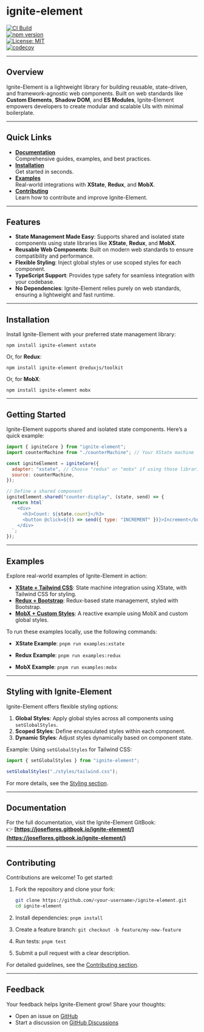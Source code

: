 # ignite-element

[![CI Build](https://github.com/0xjcf/ignite-element/actions/workflows/ci.yml/badge.svg)](https://github.com/0xjcf/ignite-element/actions/workflows/ci.yml)  
[![npm version](https://img.shields.io/npm/v/ignite-element.svg)](https://www.npmjs.com/package/ignite-element)  
[![License: MIT](https://img.shields.io/badge/License-MIT-yellow.svg)](https://opensource.org/licenses/MIT)  
[![codecov](https://codecov.io/github/0xjcf/ignite-element/graph/badge.svg?token=6SSFPOV9J8)](https://codecov.io/github/0xjcf/ignite-element)

---

## **Overview**

Ignite-Element is a lightweight library for building reusable, state-driven, and framework-agnostic web components. Built on web standards like **Custom Elements**, **Shadow DOM**, and **ES Modules**, Ignite-Element empowers developers to create modular and scalable UIs with minimal boilerplate.

---

## **Quick Links**

- **[Documentation](https://joseflores.gitbook.io/ignite-element/)**  
  Comprehensive guides, examples, and best practices.
- **[Installation](#installation)**  
  Get started in seconds.
- **[Examples](#examples)**  
  Real-world integrations with **XState**, **Redux**, and **MobX**.
- **[Contributing](#contributing)**  
  Learn how to contribute and improve Ignite-Element.

---

## **Features**

- **State Management Made Easy**: Supports shared and isolated state components using state libraries like **XState**, **Redux**, and **MobX**.
- **Reusable Web Components**: Built on modern web standards to ensure compatibility and performance.
- **Flexible Styling**: Inject global styles or use scoped styles for each component.
- **TypeScript Support**: Provides type safety for seamless integration with your codebase.
- **No Dependencies**: Ignite-Element relies purely on web standards, ensuring a lightweight and fast runtime.

---

## **Installation**

Install Ignite-Element with your preferred state management library:

`npm install ignite-element xstate`

Or, for **Redux**:

`npm install ignite-element @reduxjs/toolkit`

Or, for **MobX**:

`npm install ignite-element mobx`

---

## **Getting Started**

Ignite-Element supports shared and isolated state components. Here’s a quick example:

```javascript
import { igniteCore } from "ignite-element";
import counterMachine from "./counterMachine"; // Your XState machine

const igniteElement = igniteCore({
  adapter: "xstate", // Choose "redux" or "mobx" if using those libraries
  source: counterMachine,
});

// Define a shared component
igniteElement.shared("counter-display", (state, send) => {
  return html`
    <div>
      <h3>Count: ${state.count}</h3>
      <button @click=${() => send({ type: "INCREMENT" })}>Increment</button>
    </div>
  `;
});
```

---

## **Examples**

Explore real-world examples of Ignite-Element in action:

- [**XState + Tailwind CSS**](./src/examples/xstate): State machine integration using XState, with Tailwind CSS for styling.
- [**Redux + Bootstrap**](./src/examples/redux): Redux-based state management, styled with Bootstrap.
- [**MobX + Custom Styles**](./src/examples/mobx): A reactive example using MobX and custom global styles.

To run these examples locally, use the following commands:

- **XState Example**:
  `pnpm run examples:xstate`

- **Redux Example**:
  `pnpm run examples:redux`

- **MobX Example**:
  `pnpm run examples:mobx`

---

## **Styling with Ignite-Element**

Ignite-Element offers flexible styling options:

1. **Global Styles**: Apply global styles across all components using `setGlobalStyles`.
2. **Scoped Styles**: Define encapsulated styles within each component.
3. **Dynamic Styles**: Adjust styles dynamically based on component state.

Example: Using `setGlobalStyles` for Tailwind CSS:

```javascript
import { setGlobalStyles } from "ignite-element";

setGlobalStyles("./styles/tailwind.css");
```

For more details, see the [Styling section](https://joseflores.gitbook.io/ignite-element/styling).

---

## **Documentation**

For the full documentation, visit the Ignite-Element GitBook:  
👉 **[https://joseflores.gitbook.io/ignite-element/](https://joseflores.gitbook.io/ignite-element/)**

---

## **Contributing**

Contributions are welcome! To get started:

1. Fork the repository and clone your fork:
   ```bash
   git clone https://github.com/<your-username>/ignite-element.git
   cd ignite-element
   ```

2. Install dependencies:
   `pnpm install`

3. Create a feature branch:
   `git checkout -b feature/my-new-feature`

4. Run tests:
   `pnpm test`

5. Submit a pull request with a clear description.

For detailed guidelines, see the [Contributing section](https://joseflores.gitbook.io/ignite-element/contributing).

---

## **Feedback**

Your feedback helps Ignite-Element grow! Share your thoughts:

- Open an issue on [GitHub](https://github.com/0xjcf/Ignite-Element/issues)
- Start a discussion on [GitHub Discussions](https://github.com/0xjcf/Ignite-Element/discussions)
